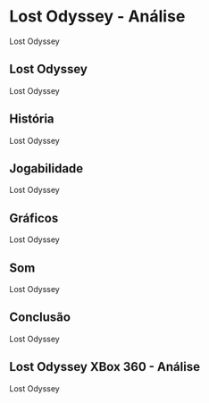 ---
---

# Lost Odyssey - Análise

Lost Odyssey

## Lost Odyssey

Lost Odyssey

## História

Lost Odyssey

## Jogabilidade

Lost Odyssey

## Gráficos

Lost Odyssey

## Som

Lost Odyssey

## Conclusão

Lost Odyssey

## Lost Odyssey XBox 360 - Análise

Lost Odyssey
